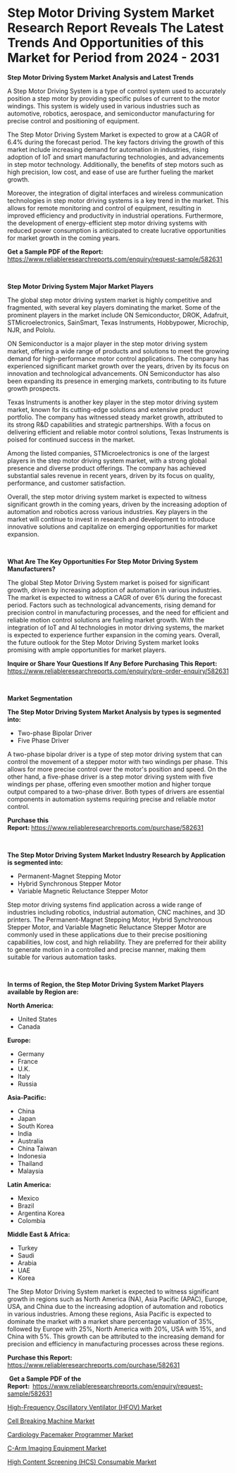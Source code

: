 <p><h1>Step Motor Driving System Market Research Report Reveals The Latest Trends And Opportunities of this Market for Period from 2024 - 2031</h1></p><p><strong>Step Motor Driving System Market Analysis and Latest Trends</strong></p>
<p><p>A Step Motor Driving System is a type of control system used to accurately position a step motor by providing specific pulses of current to the motor windings. This system is widely used in various industries such as automotive, robotics, aerospace, and semiconductor manufacturing for precise control and positioning of equipment.</p><p>The Step Motor Driving System Market is expected to grow at a CAGR of 6.4% during the forecast period. The key factors driving the growth of this market include increasing demand for automation in industries, rising adoption of IoT and smart manufacturing technologies, and advancements in step motor technology. Additionally, the benefits of step motors such as high precision, low cost, and ease of use are further fueling the market growth.</p><p>Moreover, the integration of digital interfaces and wireless communication technologies in step motor driving systems is a key trend in the market. This allows for remote monitoring and control of equipment, resulting in improved efficiency and productivity in industrial operations. Furthermore, the development of energy-efficient step motor driving systems with reduced power consumption is anticipated to create lucrative opportunities for market growth in the coming years.</p></p>
<p><strong>Get a Sample PDF of the Report:&nbsp;</strong> <a href="https://www.reliableresearchreports.com/enquiry/request-sample/582631">https://www.reliableresearchreports.com/enquiry/request-sample/582631</a></p>
<p>&nbsp;</p>
<p><strong>Step Motor Driving System Major Market Players</strong></p>
<p><p>The global step motor driving system market is highly competitive and fragmented, with several key players dominating the market. Some of the prominent players in the market include ON Semiconductor, DROK, Adafruit, STMicroelectronics, SainSmart, Texas Instruments, Hobbypower, Microchip, NJR, and Pololu.</p><p>ON Semiconductor is a major player in the step motor driving system market, offering a wide range of products and solutions to meet the growing demand for high-performance motor control applications. The company has experienced significant market growth over the years, driven by its focus on innovation and technological advancements. ON Semiconductor has also been expanding its presence in emerging markets, contributing to its future growth prospects.</p><p>Texas Instruments is another key player in the step motor driving system market, known for its cutting-edge solutions and extensive product portfolio. The company has witnessed steady market growth, attributed to its strong R&D capabilities and strategic partnerships. With a focus on delivering efficient and reliable motor control solutions, Texas Instruments is poised for continued success in the market.</p><p>Among the listed companies, STMicroelectronics is one of the largest players in the step motor driving system market, with a strong global presence and diverse product offerings. The company has achieved substantial sales revenue in recent years, driven by its focus on quality, performance, and customer satisfaction.</p><p>Overall, the step motor driving system market is expected to witness significant growth in the coming years, driven by the increasing adoption of automation and robotics across various industries. Key players in the market will continue to invest in research and development to introduce innovative solutions and capitalize on emerging opportunities for market expansion.</p></p>
<p>&nbsp;</p>
<p><strong>What Are The Key Opportunities For Step Motor Driving System Manufacturers?</strong></p>
<p><p>The global Step Motor Driving System market is poised for significant growth, driven by increasing adoption of automation in various industries. The market is expected to witness a CAGR of over 6% during the forecast period. Factors such as technological advancements, rising demand for precision control in manufacturing processes, and the need for efficient and reliable motion control solutions are fueling market growth. With the integration of IoT and AI technologies in motor driving systems, the market is expected to experience further expansion in the coming years. Overall, the future outlook for the Step Motor Driving System market looks promising with ample opportunities for market players.</p></p>
<p><strong>Inquire or Share Your Questions If Any Before Purchasing This Report:</strong> <a href="https://www.reliableresearchreports.com/enquiry/pre-order-enquiry/582631">https://www.reliableresearchreports.com/enquiry/pre-order-enquiry/582631</a></p>
<p>&nbsp;</p>
<p><strong>Market Segmentation</strong></p>
<p><strong>The Step Motor Driving System Market Analysis by types is segmented into:</strong></p>
<p><ul><li>Two-phase Bipolar Driver</li><li>Five Phase Driver</li></ul></p>
<p><p>A two-phase bipolar driver is a type of step motor driving system that can control the movement of a stepper motor with two windings per phase. This allows for more precise control over the motor's position and speed. On the other hand, a five-phase driver is a step motor driving system with five windings per phase, offering even smoother motion and higher torque output compared to a two-phase driver. Both types of drivers are essential components in automation systems requiring precise and reliable motor control.</p></p>
<p><strong>Purchase this Report:&nbsp;</strong><a href="https://www.reliableresearchreports.com/purchase/582631">https://www.reliableresearchreports.com/purchase/582631</a></p>
<p>&nbsp;</p>
<p><strong>The Step Motor Driving System Market Industry Research by Application is segmented into:</strong></p>
<p><ul><li>Permanent-Magnet Stepping Motor</li><li>Hybrid Synchronous Stepper Motor</li><li>Variable Magnetic Reluctance Stepper Motor</li></ul></p>
<p><p>Step motor driving systems find application across a wide range of industries including robotics, industrial automation, CNC machines, and 3D printers. The Permanent-Magnet Stepping Motor, Hybrid Synchronous Stepper Motor, and Variable Magnetic Reluctance Stepper Motor are commonly used in these applications due to their precise positioning capabilities, low cost, and high reliability. They are preferred for their ability to generate motion in a controlled and precise manner, making them suitable for various automation tasks.</p></p>
<p>&nbsp;</p>
<p><strong>In terms of Region, the Step Motor Driving System Market Players available by Region are:</strong></p>
<p>
    <p> <strong> North America: </strong>
        <ul>
            <li>United States</li>
            <li>Canada</li>
        </ul>
        </p> 
    <p> <strong> Europe: </strong>
        <ul>
            <li>Germany</li>
            <li>France</li>
            <li>U.K.</li>
            <li>Italy</li>
            <li>Russia</li>
        </ul>
        </p> 
    <p> <strong> Asia-Pacific: </strong>
        <ul>
            <li>China</li>
            <li>Japan</li>
            <li>South Korea</li>
            <li>India</li>
            <li>Australia</li>
            <li>China Taiwan</li>
            <li>Indonesia</li>
            <li>Thailand</li>
            <li>Malaysia</li>
        </ul>
        </p> 
    <p> <strong> Latin America: </strong>
        <ul>
            <li>Mexico</li>
            <li>Brazil</li>
            <li>Argentina Korea</li>
            <li>Colombia</li>
        </ul>
        </p> 
    <p> <strong> Middle East & Africa: </strong>
        <ul>
            <li>Turkey</li>
            <li>Saudi</li>
            <li>Arabia</li>
            <li>UAE</li>
            <li>Korea</li>
        </ul>
    </p>
    </p>
<p><p>The Step Motor Driving System market is expected to witness significant growth in regions such as North America (NA), Asia Pacific (APAC), Europe, USA, and China due to the increasing adoption of automation and robotics in various industries. Among these regions, Asia Pacific is expected to dominate the market with a market share percentage valuation of 35%, followed by Europe with 25%, North America with 20%, USA with 15%, and China with 5%. This growth can be attributed to the increasing demand for precision and efficiency in manufacturing processes across these regions.</p></p>
<p><strong>Purchase this Report: </strong><a href="https://www.reliableresearchreports.com/purchase/582631">https://www.reliableresearchreports.com/purchase/582631</a></p>
<p>&nbsp;<strong>Get a Sample PDF of the Report:&nbsp;&nbsp;</strong><a href="https://www.reliableresearchreports.com/enquiry/request-sample/582631">https://www.reliableresearchreports.com/enquiry/request-sample/582631</a></p>
<p><strong></strong></p>
<p><p><a href="https://medium.com/@jarredmertz/high-frequency-oscillatory-ventilator-hfov-market-trends-forecast-and-competitive-analysis-to-dee2f8b2c17c">High-Frequency Oscillatory Ventilator (HFOV) Market</a></p><p><a href="https://medium.com/@jarredmertz/cell-breaking-machine-market-exploring-market-share-market-trends-and-future-growth-44440b5c2863">Cell Breaking Machine Market</a></p><p><a href="https://medium.com/@jarredmertz/decoding-cardiology-pacemaker-programmer-market-metrics-market-share-trends-and-growth-patterns-6dcd16715bab">Cardiology Pacemaker Programmer Market</a></p><p><a href="https://medium.com/p/a9e86e414aae/edit">C-Arm Imaging Equipment Market</a></p><p><a href="https://medium.com/@jarredmertz/high-content-screening-hcs-consumable-market-comprehensive-assessment-by-type-application-and-1a628f1d3223">High Content Screening (HCS) Consumable Market</a></p></p>